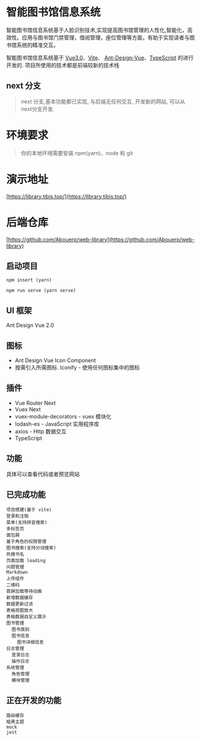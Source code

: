 # 智能图书馆信息系统

智能图书馆信息系统基于人脸识别技术,实现提高图书馆管理的人性化,智能化，高效性。应用与图书馆门禁管理，借阅管理，座位管理等方面，有助于实现读者与图书馆系统的精准交互。


智能图书馆信息系统基于 [Vue3.0](https://github.com/vuejs/vue-next)、[Vite](https://github.com/vitejs/vite)、 [Ant-Design-Vue](https://2x.antdv.com/docs/vue/introduce-cn/)、[TypeScript](https://www.typescriptlang.org/) 的进行开发的. 项目所使用的技术都是前端较新的技术栈


## next 分支
> next 分支,基本功能都已实现, 与后端无任何交互, 开发新的网站, 可以从next分支开发. 
# 环境要求
> 你的本地环境需要安装 npm(yarn)、node 和 git

# 演示地址
[https://library.tibis.top/](https://library.tibis.top/)

# 后端仓库
[https://github.com/Abouerp/web-library](https://github.com/Abouerp/web-library)

## 启动项目
`npm insert (yarn)`

`npm run serve (yarn serve)`

## UI 框架
  Ant Design Vue 2.0

## 图标
  - Ant Design Vue Icon Component
  - 按需引入所需图标.
  Iconify - 使用任何图标集中的图标
 
## 插件
+ Vue Router Next
+ Vuex Next
+ vuex-module-decorators - vuex 模块化
+ lodash-es - JavaScript 实用程序库
+ axios - Http 数据交互
+ TypeScript
  



## 功能
具体可以查看代码或者预览网站

## 已完成功能
```
项目搭建(基于 vite)
登录和注销
菜单(支持拼音搜索)
多标签页
面包屑
基于角色的权限管理
图书搜索(支持分词搜索)
热搜书名
页面加载 loading
问题管理
Markdown
上传组件
二维码
首屏加载等待动画
新增数据缓存
数据更新过滤
表格视图放大
表格数据自定义展示
图书管理
  图书类别
  图书信息
    图书详细信息
日志管理
  登录日志
  操作日志
系统管理
  角色管理
  模块管理
```

## 正在开发的功能
```
路由缓存
暗黑主题
mock
jest
```
